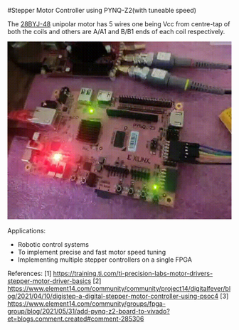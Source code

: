 #Stepper Motor Controller using PYNQ-Z2(with tuneable speed)

The [28BYJ-48](https://components101.com/motors/28byj-48-stepper-motor) unipolar motor has 5 wires one being Vcc from centre-tap of both the coils and others are A/A1 and B/B1 ends of each coil respectively.

<img src="img/pynq_jc_action.gif" width="600" height="400">

Applications:
* Robotic control systems
* To implement precise and fast motor speed tuning
* Implementing multiple stepper controllers on a single FPGA

References:
[1] https://training.ti.com/ti-precision-labs-motor-drivers-stepper-motor-driver-basics
[2] https://www.element14.com/community/community/project14/digitalfever/blog/2021/04/10/digistep-a-digital-stepper-motor-controller-using-psoc4
[3] https://www.element14.com/community/groups/fpga-group/blog/2021/05/31/add-pynq-z2-board-to-vivado?et=blogs.comment.created#comment-285306
